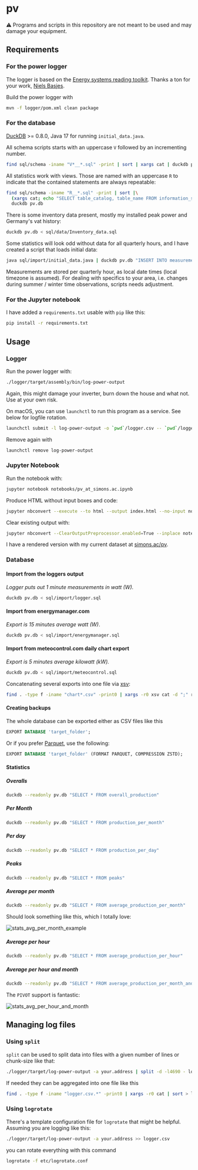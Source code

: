 # pv

⚠️ Programs and scripts in this repository are not meant to be used and may damage your equipment.

## Requirements

### For the power logger

The logger is based on the [Energy systems reading toolkit](https://energy.basjes.nl). Thanks a ton for your work, [Niels Basjes](https://mastodon.basjes.nl/@niels). 

Build the power logger with

```bash
mvn -f logger/pom.xml clean package
```

### For the database

[DuckDB](https://duckdb.org) >= 0.8.0, Java 17 for running `initial_data.java`.

All schema scripts starts with an uppercase `V` followed by an incrementing number.

```bash
find sql/schema -iname "V*__*.sql" -print | sort | xargs cat | duckdb pv.db
```

All statistics work with views. Those are named with an uppercase `R` to indicate that the contained statements are always repeatable:

```bash
find sql/schema -iname "R__*.sql" -print | sort |\
  (xargs cat; echo "SELECT table_catalog, table_name FROM information_schema.tables WHERE table_type = 'VIEW' ORDER BY table_name ASC")|\
  duckdb pv.db
```

There is some inventory data present, mostly my installed peak power and Germany's vat history:

```bash
duckdb pv.db < sql/data/Inventory_data.sql
```

Some statistics will look odd without data for all quarterly hours, and I have created a script that loads initial data:

```bash
java sql/import/initial_data.java | duckdb pv.db "INSERT INTO measurements(measured_on) SELECT ts::timestamptz FROM read_csv_auto('/dev/stdin') ON CONFLICT (measured_on) DO NOTHING";
```

Measurements are stored per quarterly hour, as local date times (local timezone is assumed). For dealing with specifics to your area, i.e. changes during summer / winter time observations, scripts needs adjustment. 

### For the Jupyter notebook

I have added a `requirements.txt` usable with `pip` like this:

```bash
pip install -r requirements.txt
```

## Usage

### Logger

Run the power logger with:

```bash
./logger/target/assembly/bin/log-power-output
```

Again, this might damage your inverter, burn down the house and what not. Use at your own risk.

On macOS, you can use `launchctl` to run this program as a service. See below for logfile rotation.

```bash
launchctl submit -l log-power-output -o `pwd`/logger.csv -- `pwd`/logger/target/log-power-output -a your.address 
```

Remove again with

```bash
launchctl remove log-power-output
```

### Jupyter Notebook

Run the notebook with:

```bash
jupyter notebook notebooks/pv_at_simons.ac.ipynb
```

Produce HTML without input boxes and code:

```bash
jupyter nbconvert --execute --to html --output index.html --no-input notebooks/pv_at_simons.ac.ipynb
```

Clear existing output with:

```bash
jupyter nbconvert --ClearOutputPreprocessor.enabled=True --inplace notebooks/pv_at_simons.ac.ipynb
```

I have a rendered version with my current dataset at [simons.ac/pv](http://simons.ac/pv).

### Database

#### Import from the loggers output

_Logger puts out 1 minute measurements in watt (W)._

```bash
duckdb pv.db < sql/import/logger.sql
```

#### Import from energymanager.com

_Export is 15 minutes average watt (W)_.

```bash
duckdb pv.db < sql/import/energymanager.sql
```

#### Import from meteocontrol.com daily chart export

_Export is 5 minutes average kilowatt (kW)._

```bash
duckdb pv.db < sql/import/meteocontrol.sql
```

Concatenating several exports into one file via [xsv](https://github.com/BurntSushi/xsv):

```bash
find . -type f -iname "chart*.csv" -print0 | xargs -r0 xsv cat -d ";" rows | xsv fmt -t ";" > meteocontrol.csv
```

#### Creating backups

The whole database can be exported either as CSV files like this

```sql
EXPORT DATABASE 'target_folder';
```

Or if you prefer [Parquet](https://parquet.apache.org), use the following:

```sql
EXPORT DATABASE 'target_folder' (FORMAT PARQUET, COMPRESSION ZSTD);
```

#### Statistics

##### Overalls

```bash
duckdb --readonly pv.db "SELECT * FROM overall_production"
```

##### Per Month

```bash
duckdb --readonly pv.db "SELECT * FROM production_per_month"
```

##### Per day

```bash
duckdb --readonly pv.db "SELECT * FROM production_per_day"
```

##### Peaks

```bash
duckdb --readonly pv.db "SELECT * FROM peaks"
```

##### Average per month

```bash
duckdb --readonly pv.db "SELECT * FROM average_production_per_month"
```

Should look something like this, which I totally love:

![stats_avg_per_month_example](media/stats_avg_per_month.png)

##### Average per hour

```bash
duckdb --readonly pv.db "SELECT * FROM average_production_per_hour"
```

##### Average per hour and month

```bash
duckdb --readonly pv.db "SELECT * FROM average_production_per_month_and_hour"
```

The `PIVOT` support is fantastic:

![stats_avg_per_hour_and_month](media/stats_avg_per_hour_and_month.png)

## Managing log files

### Using `split`

`split` can be used to split data into files with a given number of lines or chunk-size like that:

```bash
./logger/target/log-power-output -a your.address | split -d -l4690 - logger.csv.
```

If needed they can be aggregated into one file like this

```bash
find . -type f -iname "logger.csv.*" -print0 | xargs -r0 cat | sort > logger.csv
```

### Using `logrotate`

There's a template configuration file for `logrotate` that might be helpful. Assuming you are logging like this:

```bash
./logger/target/log-power-output -a your.address >> logger.csv
```

you can rotate everything with this command

```bash
logrotate -f etc/logrotate.conf 
```
